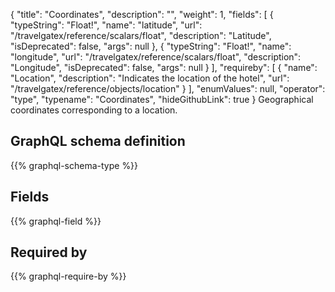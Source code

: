 {
  "title": "Coordinates",
  "description": "",
  "weight": 1,
  "fields": [
    {
      "typeString": "Float!",
      "name": "latitude",
      "url": "/travelgatex/reference/scalars/float",
      "description": "Latitude",
      "isDeprecated": false,
      "args": null
    },
    {
      "typeString": "Float!",
      "name": "longitude",
      "url": "/travelgatex/reference/scalars/float",
      "description": "Longitude",
      "isDeprecated": false,
      "args": null
    }
  ],
  "requireby": [
    {
      "name": "Location",
      "description": "Indicates the location of the hotel",
      "url": "/travelgatex/reference/objects/location"
    }
  ],
  "enumValues": null,
  "operator": "type",
  "typename": "Coordinates",
  "hideGithubLink": true
}
Geographical coordinates corresponding to a location.
## GraphQL schema definition

{{% graphql-schema-type %}}

## Fields

{{% graphql-field %}}

## Required by

{{% graphql-require-by %}}
